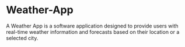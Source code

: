 # Weather-App
A Weather App is a software application designed to provide users with real-time weather information and forecasts based on their location or a selected city.
